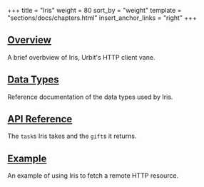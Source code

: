 +++
title = "Iris"
weight = 80
sort_by = "weight"
template = "sections/docs/chapters.html"
insert_anchor_links = "right"
+++

## [Overview](/docs/arvo/iris/iris)

A brief overbview of Iris, Urbit's HTTP client vane.

## [Data Types](/docs/arvo/iris/data-types)

Reference documentation of the data types used by Iris.

## [API Reference](/docs/arvo/eyre/tasks)

The `task`s Iris takes and the `gift`s it returns.

## [Example](/docs/arvo/iris/example)

An example of using Iris to fetch a remote HTTP resource.
